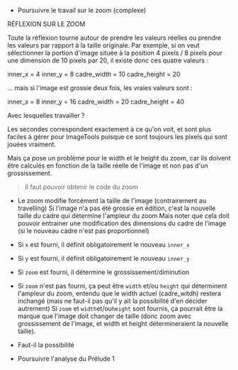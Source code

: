 * Poursuivre le travail sur le zoom (complexe)

RÉFLEXION SUR LE ZOOM

Toute la réflexion tourne autour de prendre les valeurs réelles ou prendre les valeurs par rapport à la taille originale. Par exemple, si on veut sélectionner la portion d'image située à la position 4 pixels / 8 pixels pour une dimension de 10 pixels par 20, il existe donc ces quatre valeurs :

inner_x = 4
inner_y = 8
cadre_width = 10
cadre_height = 20

… mais si l'image est grossie deux fois, les vraies valeurs sont :

inner_x = 8
inner_y = 16
cadre_width = 20
cadre_height = 40

Avec lesquelles travailler ?

Les secondes correspondent exactement à ce qu'on voit, et sont plus faciles à gérer pour ImageTools puisque ce sont toujours les pixels qui sont jouées vraiment.

Mais ça pose un problème pour le width et le height du zoom, car ils doivent être calculés en fonction de la taille réelle de l'image et non pas d'un grossissement.

  > Il faut pouvoir obtenir le code du zoom
  
  - Le zoom modifie forcément la taille de l'image (contrairement au travelling)
    Si l'image n'a pas été grossie en édition, c'est la nouvelle taille du cadre
    qui détermine l'ampleur du zoom
    Mais noter que cela doit pouvoir entrainer une modification des dimensions
    du cadre de l'image (si le nouveau cadre n'est pas proportionnel)
  
  - Si `x` est fourni, il définit obligatoirement le nouveau `inner_x`
  - Si `y` est fourni, il définit obligatoirement le nouveau `inner_y`
  - Si `zoom` est fourni, il détermine le grossissement/diminution
  - Si `zoom` n'est pas fourni, ça peut être `width` et/ou `height` qui déterminent
  l'ampleur du zoom, entendu que le width actuel (cadre_witdh) restera inchangé
  (mais ne faut-il pas qu'il y ait la possibilité d'en décider autrement)
  Si `zoom` et `width`et/ou`height` sont fournis, ça pourrait être la marque que
  l'image doit changer de taille (donc zoom avec grossissement de l'image, et width et height détermineraient la nouvelle taille).
  
  
  - Faut-il la possibilité 
  
* Poursuivre l'analyse du Prélude 1

